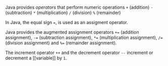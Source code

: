 Java provides _operators_ that perform numeric operations
`+` (addition)
`-` (subtraction)
`*` (multiplication)
`/` (division)
`%` (remainder)

In Java, the equal sign `=`, is used as an assigment operator.

Java provides the augmented assignment operators `+=` (addition assignment), `-=` (subtraction assignment), `*=` (multiplication assignment), `/=` (division assignment) and `%=` (remainder assignment).

The increment operator `++` and the decrement operator `--` increment or decrement a [[variable]] by `1`.